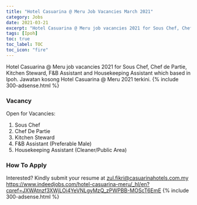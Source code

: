 ```yaml
---
title: "Hotel Casuarina @ Meru Job Vacancies March 2021" 
category: Jobs 
date: 2021-03-21
excerpt: "Hotel Casuarina @ Meru job vacancies 2021 for Sous Chef, Chef de Partie, Kitchen Steward, F&B Assistant and Housekeeping Assistant which based in Ipoh. Jawatan kosong Hotel Casuarina @ Meru 2021 terkini." 
tags: [Ipoh] 
toc: true 
toc_label: TOC 
toc_icon: "fire" 
--- 
```


Hotel Casuarina @ Meru job vacancies 2021 for Sous Chef, Chef de Partie, Kitchen Steward, F&B Assistant and Housekeeping Assistant which based in Ipoh. Jawatan kosong Hotel Casuarina @ Meru 2021 terkini. 
{% include 300-adsense.html %} 
### Vacancy 
Open for Vacancies:

1. Sous Chef
2. Chef De Partie
3. Kitchen Steward
4. F&B Assistant (Preferable Male)
5. Housekeeping Assistant (Cleaner/Public Area)

### How To Apply 
Interested? Kindly submit your resume at zul.fikri@casuarinahotels.com.my
<br/>https://www.indeedjobs.com/hotel-casuarina-meru/_hl/en?cpref=JXWAtnzf3XWjLOi4YeVNLgyMzQ_zPWPBB-MOScT6EmE
{% include 300-adsense.html %} 